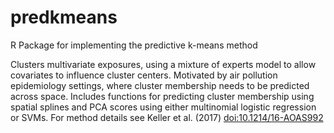 # predkmeans
R Package for implementing the predictive k-means method

Clusters multivariate exposures, using a mixture of experts model to allow covariates to influence cluster centers. 
Motivated by air pollution epidemiology settings, where cluster membership needs to be predicted across space. 
Includes functions for predicting cluster membership using spatial splines and PCA scores using either multinomial
logistic regression or SVMs. For method details see Keller et al. (2017) [doi:10.1214/16-AOAS992](https://doi.org/10.1214/16-AOAS992)
